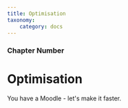 ```yaml
---
title: Optimisation
taxonomy:
    category: docs
---
```


### Chapter Number

# Optimisation

You have a Moodle - let's make it faster.